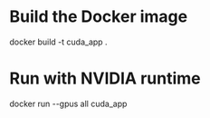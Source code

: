 # Build the Docker image
docker build -t cuda_app .

# Run with NVIDIA runtime
docker run --gpus all cuda_app